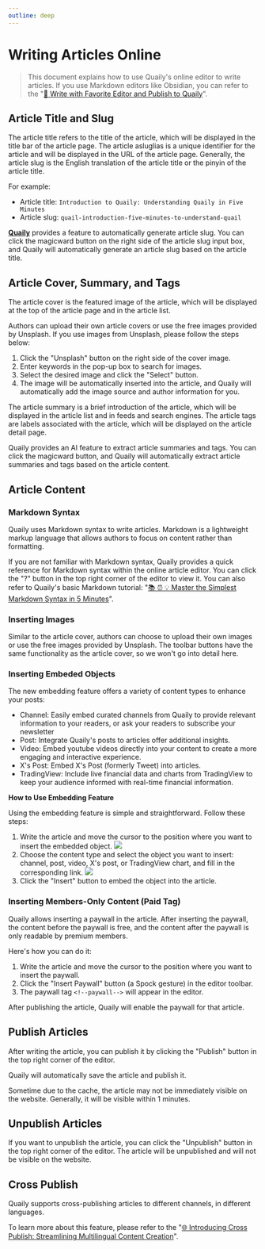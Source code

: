 ```yaml
---
outline: deep
---
```


# Writing Articles Online

> This document explains how to use Quaily's online editor to write articles. If you use Markdown editors like Obsidian, you can refer to the "[📝 Write with Favorite Editor and Publish to Quaily](https://quaily.com/blog/p/write-with-favorite-editor-and-publish-to-quaily)".

## Article Title and Slug

The article title refers to the title of the article, which will be displayed in the title bar of the article page. The article asluglias is a unique identifier for the article and will be displayed in the URL of the article page. Generally, the article slug is the English translation of the article title or the pinyin of the article title.

For example:

- Article title: `Introduction to Quaily: Understanding Quaily in Five Minutes`
- Article slug: `quail-introduction-five-minutes-to-understand-quail`

**[Quaily](https://quaily.com "Quaily Official Website")** provides a feature to automatically generate article slug. You can click the magicward button on the right side of the article slug input box, and Quaily will automatically generate an article slug based on the article title.

## Article Cover, Summary, and Tags

The article cover is the featured image of the article, which will be displayed at the top of the article page and in the article list.

Authors can upload their own article covers or use the free images provided by Unsplash. If you use images from Unsplash, please follow the steps below:

1. Click the "Unsplash" button on the right side of the cover image.
2. Enter keywords in the pop-up box to search for images.
3. Select the desired image and click the "Select" button.
4. The image will be automatically inserted into the article, and Quaily will automatically add the image source and author information for you.

The article summary is a brief introduction of the article, which will be displayed in the article list and in feeds and search engines. The article tags are labels associated with the article, which will be displayed on the article detail page.

Quaily provides an AI feature to extract article summaries and tags. You can click the magicward button, and Quaily will automatically extract article summaries and tags based on the article content.

## Article Content

### Markdown Syntax

Quaily uses Markdown syntax to write articles. Markdown is a lightweight markup language that allows authors to focus on content rather than formatting.

If you are not familiar with Markdown syntax, Quaily provides a quick reference for Markdown syntax within the online article editor. You can click the "?" button in the top right corner of the editor to view it. You can also refer to Quaily's basic Markdown tutorial: "[📚 ⏰ 💡 Master the Simplest Markdown Syntax in 5 Minutes](https://quaily.com/blog/p/simplest-markdown-syntax-learn-in-5-minutes)".

### Inserting Images

Similar to the article cover, authors can choose to upload their own images or use the free images provided by Unsplash. The toolbar buttons have the same functionality as the article cover, so we won't go into detail here.

### Inserting Embeded Objects

The new embedding feature offers a variety of content types to enhance your posts:

- Channel: Easily embed curated channels from Quaily to provide relevant information to your readers, or ask your readers to subscribe your newsletter
- Post: Integrate Quaily's posts to articles offer additional insights.
- Video: Embed youtube videos directly into your content to create a more engaging and interactive experience.
- X's Post: Embed X's Post (formerly Tweet) into articles.
- TradingView: Include live financial data and charts from TradingView to keep your audience informed with real-time financial information.

**How to Use Embedding Feature**

Using the embedding feature is simple and straightforward. Follow these steps:

1. Write the article and move the cursor to the position where you want to insert the embedded object.
   ![](https://static.quaily.com/media/16nue5mm.webp)
2. Choose the content type and select the object you want to insert: channel, post, video, X's post, or TradingView chart, and fill in the corresponding link.
   ![](https://static.quaily.com/media/q38ueom6.webp)
3. Click the "Insert" button to embed the object into the article.

### Inserting Members-Only Content (Paid Tag)

Quaily allows inserting a paywall in the article. After inserting the paywall, the content before the paywall is free, and the content after the paywall is only readable by premium members.

Here's how you can do it:

1. Write the article and move the cursor to the position where you want to insert the paywall.
2. Click the "Insert Paywall" button (a Spock gesture) in the editor toolbar.
3. The paywall tag `<!--paywall-->` will appear in the editor.

After publishing the article, Quaily will enable the paywall for that article.

## Publish Articles

After writing the article, you can publish it by clicking the "Publish" button in the top right corner of the editor.

Quaily will automatically save the article and publish it.

Sometime due to the cache, the article may not be immediately visible on the website. Generally, it will be visible within 1 minutes.

## Unpublish Articles

If you want to unpublish the article, you can click the "Unpublish" button in the top right corner of the editor. The article will be unpublished and will not be visible on the website.

## Cross Publish

Quaily supports cross-publishing articles to different channels, in different languages.

To learn more about this feature, please refer to the "[🌐 Introducing Cross Publish: Streamlining Multilingual Content Creation](https://quaily.com/blog/p/cross-publish-multi-language-articles-different-channels)".
